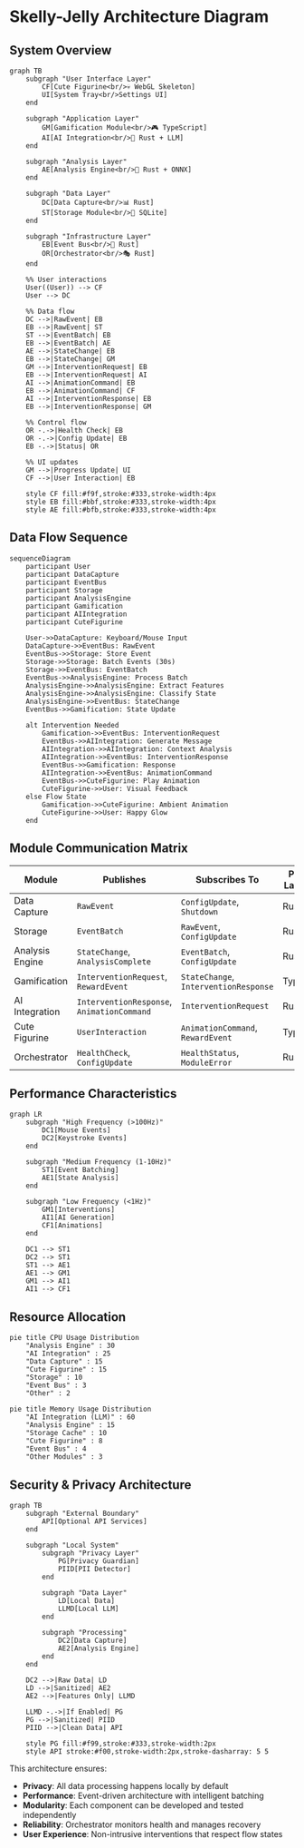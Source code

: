 # Skelly-Jelly Architecture Diagram

## System Overview

```mermaid
graph TB
    subgraph "User Interface Layer"
        CF[Cute Figurine<br/>💀 WebGL Skeleton]
        UI[System Tray<br/>Settings UI]
    end
    
    subgraph "Application Layer"
        GM[Gamification Module<br/>🎮 TypeScript]
        AI[AI Integration<br/>🤖 Rust + LLM]
    end
    
    subgraph "Analysis Layer"
        AE[Analysis Engine<br/>🧠 Rust + ONNX]
    end
    
    subgraph "Data Layer"
        DC[Data Capture<br/>📊 Rust]
        ST[Storage Module<br/>💾 SQLite]
    end
    
    subgraph "Infrastructure Layer"
        EB[Event Bus<br/>🚌 Rust]
        OR[Orchestrator<br/>🎭 Rust]
    end
    
    %% User interactions
    User((User)) --> CF
    User --> DC
    
    %% Data flow
    DC -->|RawEvent| EB
    EB -->|RawEvent| ST
    ST -->|EventBatch| EB
    EB -->|EventBatch| AE
    AE -->|StateChange| EB
    EB -->|StateChange| GM
    GM -->|InterventionRequest| EB
    EB -->|InterventionRequest| AI
    AI -->|AnimationCommand| EB
    EB -->|AnimationCommand| CF
    AI -->|InterventionResponse| EB
    EB -->|InterventionResponse| GM
    
    %% Control flow
    OR -.->|Health Check| EB
    OR -.->|Config Update| EB
    EB -.->|Status| OR
    
    %% UI updates
    GM -->|Progress Update| UI
    CF -->|User Interaction| EB
    
    style CF fill:#f9f,stroke:#333,stroke-width:4px
    style EB fill:#bbf,stroke:#333,stroke-width:4px
    style AE fill:#bfb,stroke:#333,stroke-width:4px
```

## Data Flow Sequence

```mermaid
sequenceDiagram
    participant User
    participant DataCapture
    participant EventBus
    participant Storage
    participant AnalysisEngine
    participant Gamification
    participant AIIntegration
    participant CuteFigurine
    
    User->>DataCapture: Keyboard/Mouse Input
    DataCapture->>EventBus: RawEvent
    EventBus->>Storage: Store Event
    Storage->>Storage: Batch Events (30s)
    Storage->>EventBus: EventBatch
    EventBus->>AnalysisEngine: Process Batch
    AnalysisEngine->>AnalysisEngine: Extract Features
    AnalysisEngine->>AnalysisEngine: Classify State
    AnalysisEngine->>EventBus: StateChange
    EventBus->>Gamification: State Update
    
    alt Intervention Needed
        Gamification->>EventBus: InterventionRequest
        EventBus->>AIIntegration: Generate Message
        AIIntegration->>AIIntegration: Context Analysis
        AIIntegration->>EventBus: InterventionResponse
        EventBus->>Gamification: Response
        AIIntegration->>EventBus: AnimationCommand
        EventBus->>CuteFigurine: Play Animation
        CuteFigurine->>User: Visual Feedback
    else Flow State
        Gamification->>CuteFigurine: Ambient Animation
        CuteFigurine->>User: Happy Glow
    end
```

## Module Communication Matrix

| Module | Publishes | Subscribes To | Primary Language |
|--------|-----------|---------------|------------------|
| Data Capture | `RawEvent` | `ConfigUpdate`, `Shutdown` | Rust |
| Storage | `EventBatch` | `RawEvent`, `ConfigUpdate` | Rust |
| Analysis Engine | `StateChange`, `AnalysisComplete` | `EventBatch`, `ConfigUpdate` | Rust |
| Gamification | `InterventionRequest`, `RewardEvent` | `StateChange`, `InterventionResponse` | TypeScript |
| AI Integration | `InterventionResponse`, `AnimationCommand` | `InterventionRequest` | Rust |
| Cute Figurine | `UserInteraction` | `AnimationCommand`, `RewardEvent` | TypeScript |
| Orchestrator | `HealthCheck`, `ConfigUpdate` | `HealthStatus`, `ModuleError` | Rust |

## Performance Characteristics

```mermaid
graph LR
    subgraph "High Frequency (>100Hz)"
        DC1[Mouse Events]
        DC2[Keystroke Events]
    end
    
    subgraph "Medium Frequency (1-10Hz)"
        ST1[Event Batching]
        AE1[State Analysis]
    end
    
    subgraph "Low Frequency (<1Hz)"
        GM1[Interventions]
        AI1[AI Generation]
        CF1[Animations]
    end
    
    DC1 --> ST1
    DC2 --> ST1
    ST1 --> AE1
    AE1 --> GM1
    GM1 --> AI1
    AI1 --> CF1
```

## Resource Allocation

```mermaid
pie title CPU Usage Distribution
    "Analysis Engine" : 30
    "AI Integration" : 25
    "Data Capture" : 15
    "Cute Figurine" : 15
    "Storage" : 10
    "Event Bus" : 3
    "Other" : 2
```

```mermaid
pie title Memory Usage Distribution
    "AI Integration (LLM)" : 60
    "Analysis Engine" : 15
    "Storage Cache" : 10
    "Cute Figurine" : 8
    "Event Bus" : 4
    "Other Modules" : 3
```

## Security & Privacy Architecture

```mermaid
graph TB
    subgraph "External Boundary"
        API[Optional API Services]
    end
    
    subgraph "Local System"
        subgraph "Privacy Layer"
            PG[Privacy Guardian]
            PIID[PII Detector]
        end
        
        subgraph "Data Layer"
            LD[Local Data]
            LLMD[Local LLM]
        end
        
        subgraph "Processing"
            DC2[Data Capture]
            AE2[Analysis Engine]
        end
    end
    
    DC2 -->|Raw Data| LD
    LD -->|Sanitized| AE2
    AE2 -->|Features Only| LLMD
    
    LLMD -.->|If Enabled| PG
    PG -->|Sanitized| PIID
    PIID -->|Clean Data| API
    
    style PG fill:#f99,stroke:#333,stroke-width:2px
    style API stroke:#f00,stroke-width:2px,stroke-dasharray: 5 5
```

This architecture ensures:
- **Privacy**: All data processing happens locally by default
- **Performance**: Event-driven architecture with intelligent batching
- **Modularity**: Each component can be developed and tested independently
- **Reliability**: Orchestrator monitors health and manages recovery
- **User Experience**: Non-intrusive interventions that respect flow states